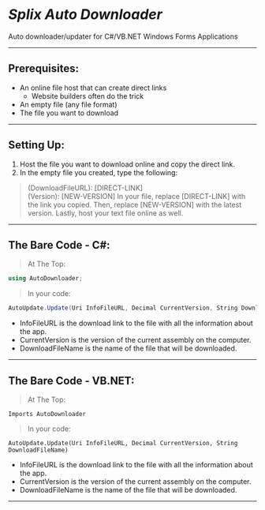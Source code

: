 # *Splix Auto Downloader*
Auto downloader/updater for C#/VB.NET Windows Forms Applications
___
## Prerequisites:
* An online file host that can create direct links
  * Website builders often do the trick
* An empty file (any file format)
* The file you want to download
___
## Setting Up:
1. Host the file you want to download online and copy the direct link.
2. In the empty file you created, type the following:
> (DownloadFileURL): [DIRECT-LINK] <br/>
> (Version): [NEW-VERSION]
In your file, replace [DIRECT-LINK] with the link you copied.
Then, replace [NEW-VERSION] with the latest version.
Lastly, host your text file online as well.
___
## The Bare Code - C#:
> At The Top:
```csharp
using AutoDownloader;
```
> In your code:
```csharp
AutoUpdate.Update(Uri InfoFileURL, Decimal CurrentVersion, String DownloadFileName);
```
* InfoFileURL is the download link to the file with all the information about the app.
* CurrentVersion is the version of the current assembly on the computer.
* DownloadFileName is the name of the file that will be downloaded.
___
## The Bare Code - VB.NET:
> At The Top:
```vb.net
Imports AutoDownloader
```
> In your code:
```vb.net
AutoUpdate.Update(Uri InfoFileURL, Decimal CurrentVersion, String DownloadFileName)
```
* InfoFileURL is the download link to the file with all the information about the app.
* CurrentVersion is the version of the current assembly on the computer.
* DownloadFileName is the name of the file that will be downloaded.
___

